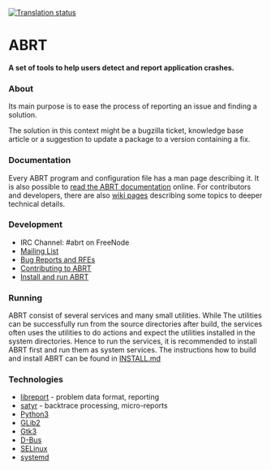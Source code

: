 [![Translation status](https://translate.fedoraproject.org/widgets/abrt/-/abrt/svg-badge.svg)](https://translate.fedoraproject.org/engage/abrt/)

# ABRT

**A set of tools to help users detect and report application crashes.**

### About

Its main purpose is to ease the process of reporting an issue and finding a
solution.

The solution in this context might be a bugzilla ticket, knowledge base article
or a suggestion to update a package to a version containing a fix.

### Documentation

Every ABRT program and configuration file has a man page describing it. It is
also possible to [read the ABRT documentation](http://abrt.readthedocs.org/)
online. For contributors and developers, there are also [wiki
pages](https://github.com/abrt/abrt/wiki) describing some topics to deeper
technical details.

### Development

 * IRC Channel: #abrt on FreeNode
 * [Mailing List](https://lists.fedorahosted.org/admin/lists/crash-catcher.lists.fedorahosted.org/)
 * [Bug Reports and RFEs](https://github.com/abrt/abrt/issues)
 * [Contributing to ABRT](CONTRIBUTING.md)
 * [Install and run ABRT](INSTALL.md)


### Running

ABRT consist of several services and many small utilities. While The utilities
can be successfully run from the source directories after build, the services
often uses the utilities to do actions and expect the utilities installed in
the system directories. Hence to run the services, it is recommended to install
ABRT first and run them as system services. The instructions how to build
and install ABRT can be found in [INSTALL.md](INSTALL.md)

### Technologies

* [libreport](https://github.com/abrt/libreport) - problem data format, reporting
* [satyr](https://github.com/abrt/satyr) - backtrace processing, micro-reports
* [Python3](https://www.python.org/)
* [GLib2](https://developer.gnome.org/glib/)
* [Gtk3](https://developer.gnome.org/gtk3)
* [D-Bus](https://www.freedesktop.org/wiki/Software/dbus/)
* [SELinux](https://github.com/SELinuxProject/selinux/wiki)
* [systemd](https://www.freedesktop.org/wiki/Software/systemd/)
